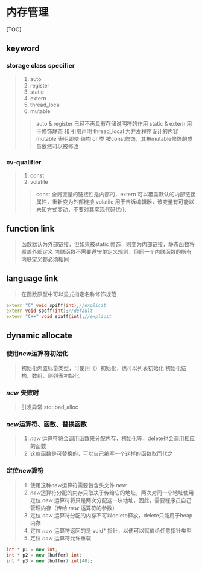 # 内存管理
[TOC]
## keyword 

### storage class specifier
> 1. auto
> 2. register
> 3. static 
> 4. extern
> 5. thread_local
> 6. mutable
> > auto & register 已经不再具有存储说明符的作用
> > static & extern 用于修饰静态 和 引用声明
> > thread_local 为并发程序设计的内容
> > mutable 表明即使 结构 or 类 被const修饰，其被mutable修饰的成员依然可以被修改

### cv-qualifier
> 1. const
> 2. volatile
> > const 全局变量的链接性是内部的，extern 可以覆盖默认的内部链接属性，重新变为外部链接
> > volatile 用于告诉编辑器，该变量有可能以未知方式变动，不要对其实现代码优化

## function link
> 函数默认为外部链接，但如果被static 修饰，则变为内部链接，静态函数将覆盖外部定义
> 内联函数不需要遵守单定义规则，但同一个内联函数的所有内联定义都必须相同

## language link
> 在函数原型中可以显式指定名称修饰规范
```cpp
extern "C" void spiff(int);//explicit
extern void spoff(int);//default
extern "C++" void spaff(int);//explicit
```

## dynamic allocate

### 使用*new*运算符初始化
> 初始化内置标量类型，可使用（）初始化，也可以列表初始化
> 初始化结构、数组，则列表初始化

### *new* 失败时
> 引发异常 std::bad_alloc

### *new*运算符、函数、替换函数
> 1. *new* 运算符将会调用函数来分配内存，初始化等，delete也会调用相应的函数
> 2. 这些函数是可替换的，可以自己编写一个这样的函数取而代之

### 定位*new*算符
> 1. 使用这种*new*运算符需要包含头文件 *new*
> 2. *new*运算符分配的内存只取决于传给它的地址，两次对同一个地址使用定位 *new* 运算符将只是两次分配这一块地址，因此，需要程序员自己管理内存（传给 *new* 运算符的参数）
> 3. 定位 *new* 运算符分配的内存不可以delete释放，delete只能用于heap内存
> 4. 定位 *new* 运算符返回的是 void* 指针，以便可以赋值给任意指针类型
> 5. 定位 *new* 运算符允许重载
```cpp
int * p1 = new int;
int * p2 = new (buffer) int;
int * p3 = new (buffer) int[40];
```